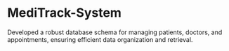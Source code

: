 # MediTrack-System
Developed a robust database schema for managing patients, doctors, and appointments, ensuring efficient data organization and retrieval.
